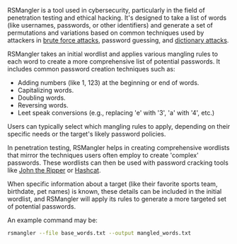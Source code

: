 RSMangler is a tool used in cybersecurity, particularly in the field of penetration testing and ethical hacking. It's designed to take a list of words (like usernames, passwords, or other identifiers) and generate a set of permutations and variations based on common techniques used by attackers in [brute force attacks](), password guessing, and [dictionary attacks]().

RSMangler takes an initial wordlist and applies various mangling rules to each word to create a more comprehensive list of potential passwords. It includes common password creation techniques such as:

- Adding numbers (like 1, 123) at the beginning or end of words.
- Capitalizing words.
- Doubling words.
- Reversing words.
- Leet speak conversions (e.g., replacing 'e' with '3', 'a' with '4', etc.)

Users can typically select which mangling rules to apply, depending on their specific needs or the target's likely password policies.

In penetration testing, RSMangler helps in creating comprehensive wordlists that mirror the techniques users often employ to create 'complex' passwords. These wordlists can then be used with password cracking tools like [John the Ripper]() or [Hashcat](). 

When specific information about a target (like their favorite sports team, birthdate, pet names) is known, these details can be included in the initial wordlist, and RSMangler will apply its rules to generate a more targeted set of potential passwords.

An example command may be:

```bash
rsmangler --file base_words.txt --output mangled_words.txt
```

